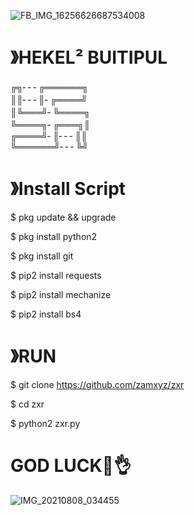 ![FB_IMG_16256626687534008](https://user-images.githubusercontent.com/79139059/128613576-f89aa3a1-2377-4220-90fa-6444e8767a38.jpg)

# 》HEKEL² BUITIPUL

 
╔╗╴╴╴╔══════╗　  　  
║║╴╴╴║╴╔════╝　   
║╚═══╝╴╚════╗　   
╚════╗╴╔═══╗║　   
╔════╝╴║╴╴╴║║    
╚══════╝╴╴╴╚╝

# 》Install Script

$ pkg update && upgrade

$ pkg install python2

$ pkg install git

$ pip2 install requests

$ pip2 install mechanize

$ pip2 install bs4

# 》RUN

$ git clone https://github.com/zamxyz/zxr

$ cd zxr

$ python2 zxr.py



# GOD LUCK🤤👌

![IMG_20210808_034455](https://user-images.githubusercontent.com/79139059/128613507-e37dc510-366b-4b3f-8a57-48cec1c4925b.jpg)



